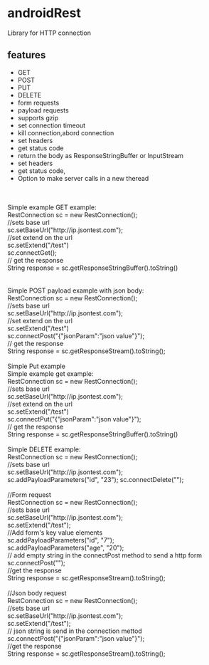 # androidRest
Library for HTTP connection
<h2>features</h2>
<ul>
<li>GET</li> 
<li>POST</li> 
<li>PUT</li> 
<li>DELETE</li> 
<li>form requests</li> 
<li>payload requests</li> 
<li>supports gzip</li> 
<li>set connection timeout</li>
<li>kill connection,abord connection</li>
<li>set headers</li>
<li>get status code</li>
<li>return the body as ResponseStringBuffer or InputStream</li>
<li>set headers</li>
<li>get status code,</li>
<li>Option to make server calls in a new theread</li>
<!---
It contains a RestTask class that is a task that extends from AsyncTask and is used to support the calls in a new thread.
The RestTask has interfaces for a onSuccess, onFailure and onFinish interfaces that are triggered depending on the output of the HTTP call.
-->
</ul>
</br></br>
Simple example GET example:</br>
RestConnection sc = new RestConnection();</br>
//sets base url</br>
sc.setBaseUrl("http://ip.jsontest.com");</br>
//set extend on the url</br>
sc.setExtend("/test")</br>
sc.connectGet();</br>
// get the response</br>
String response = sc.getResponseStringBuffer().toString()</br>
</br></br>
Simple POST payload example with json body: </br>
RestConnection sc = new RestConnection();</br>
//sets base url</br>
sc.setBaseUrl("http://ip.jsontest.com");</br>
//set extend on the url</br>
sc.setExtend("/test")</br>
sc.connectPost("{"jsonParam":"json value"}");</br>
// get the response</br>
String response  = sc.getResponseStream().toString();
<!--InputStream response = sc.getResponseStream()</br>-->
</br></br>
Simple Put example</br>
Simple example get example:</br>
RestConnection sc = new RestConnection();</br>
//sets base url</br>
sc.setBaseUrl("http://ip.jsontest.com");</br>
//set extend on the url</br>
sc.setExtend("/test")</br>
sc.connectPut("{"jsonParam":"json value"}");</br>
// get the response</br>
String response = sc.getResponseStringBuffer().toString()</br></br>
Simple DELETE example: </br>
RestConnection sc = new RestConnection();</br>
//sets base url</br>
sc.setBaseUrl("http://ip.jsontest.com");</br>
sc.addPayloadParameters("id", "23");
sc.connectDelete("");
<br></br>
//Form request</br>
RestConnection sc = new RestConnection();</br>
//sets base url</br>
sc.setBaseUrl("http://ip.jsontest.com");</br>
sc.setExtend("/test");</br>
//Add form's key value elements</br>
sc.addPayloadParameters("id", "7");</br>
sc.addPayloadParameters("age", "20");</br>
// add empty string in the connectPost method to send a http form</br>
sc.connectPost("");</br>
//get the response</br>
String response  = sc.getResponseStream().toString();
</br></br>
//Json body request</br>
RestConnection sc = new RestConnection();</br>
//sets base url</br>
sc.setBaseUrl("http://ip.jsontest.com");</br>
sc.setExtend("/test");</br>
// json string is send in the connection mettod</br>
sc.connectPost("{"jsonParam":"json value"}");</br>
//get the response</br>
String response  = sc.getResponseStream().toString();




